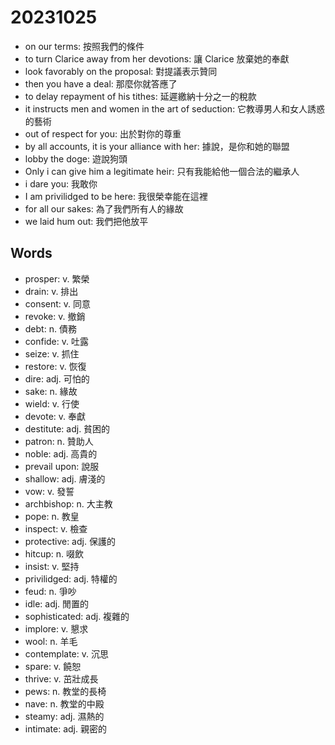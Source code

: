 # 20231025

- on our terms: 按照我們的條件
- to turn Clarice away from her devotions: 讓 Clarice 放棄她的奉獻
- look favorably on the proposal: 對提議表示贊同
- then you have a deal: 那麼你就答應了
- to delay repayment of his tithes: 延遲繳納十分之一的稅款
- it instructs men and women in the art of seduction: 它教導男人和女人誘惑的藝術
- out of respect for you: 出於對你的尊重
- by all accounts, it is your alliance with her: 據說，是你和她的聯盟
- lobby the doge: 遊說狗頭
- Only i can give him a legitimate heir: 只有我能給他一個合法的繼承人
- i dare you: 我敢你
- I am privilidged to be here: 我很榮幸能在這裡
- for all our sakes: 為了我們所有人的緣故
- we laid hum out: 我們把他放平

## Words

- prosper: v. 繁榮
- drain: v. 排出
- consent: v. 同意
- revoke: v. 撤銷
- debt: n. 債務
- confide: v. 吐露
- seize: v. 抓住
- restore: v. 恢復
- dire: adj. 可怕的
- sake: n. 緣故
- wield: v. 行使
- devote: v. 奉獻
- destitute: adj. 貧困的
- patron: n. 贊助人
- noble: adj. 高貴的
- prevail upon: 說服
- shallow: adj. 膚淺的
- vow: v. 發誓
- archbishop: n. 大主教
- pope: n. 教皇
- inspect: v. 檢查
- protective: adj. 保護的
- hitcup: n. 啜飲
- insist: v. 堅持
- privilidged: adj. 特權的
- feud: n. 爭吵
- idle: adj. 閒置的
- sophisticated: adj. 複雜的
- implore: v. 懇求
- wool: n. 羊毛
- contemplate: v. 沉思
- spare: v. 饒恕
- thrive: v. 茁壯成長
- pews: n. 教堂的長椅
- nave: n. 教堂的中殿
- steamy: adj. 濕熱的
- intimate: adj. 親密的